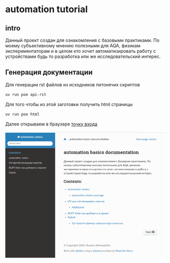 # automation tutorial 
## intro 
Данный проект создан для ознакомления с базовыми практиками. По моему субъективному мнению полезными для AQA, физикам экспериментаторам и в целом кто хочет автоматизировать работу с устройствами будь то разработка или же исследовательский интерес. 

## Генерация документации

Для генерации rst файлов из исходников питонячих скриптов 

```bash 
uv run poe api-rst
```
Для того чтобы из этой заготовки получить html страницы 
```bash 
uv run poe html
```

Далее открываем в браузере [точку входа](docs/source/index.rst)

![](docs/images/main-index.png)

